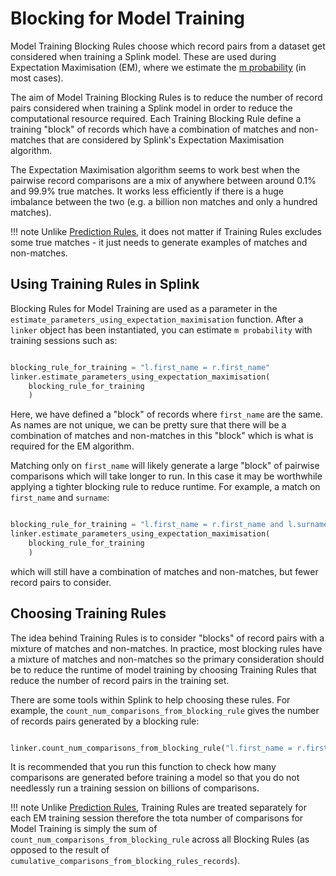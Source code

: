 # Blocking for Model Training

Model Training Blocking Rules choose which record pairs from a dataset get considered when training a Splink model. These are used during Expectation Maximisation (EM), where we estimate the [m probability](./fellegi_sunter.md#m-probability) (in most cases).

The aim of Model Training Blocking Rules is to reduce the number of record pairs considered when training a Splink model in order to reduce the computational resource required. Each Training Blocking Rule define a training "block" of records which have a combination of matches and non-matches that are considered by Splink's Expectation Maximisation algorithm.

The Expectation Maximisation algorithm seems to work best when the pairwise record comparisons are a mix of anywhere between around 0.1% and 99.9% true matches. It works less efficiently if there is a huge imbalance between the two (e.g. a billion non matches and only a hundred matches).

!!! note
    Unlike [Prediction Rules](./blocking_predictions.md), it does not matter if Training Rules excludes some true matches - it just needs to generate examples of matches and non-matches.


## Using Training Rules in Splink


Blocking Rules for Model Training are used as a parameter in the `estimate_parameters_using_expectation_maximisation` function. After a `linker` object has been instantiated, you can estimate `m probability` with training sessions such as:

```python

blocking_rule_for_training = "l.first_name = r.first_name"
linker.estimate_parameters_using_expectation_maximisation(
    blocking_rule_for_training
    )

```

Here, we have defined a "block" of records where `first_name` are the same. As names are not unique, we can be pretty sure that there will be a combination of matches and non-matches in this "block" which is what is required for the EM algorithm.

Matching only on `first_name` will likely generate a large "block" of pairwise comparisons which will take longer to run. In this case it may be worthwhile applying a tighter blocking rule to reduce runtime. For example, a match on `first_name` and `surname`:

```python

blocking_rule_for_training = "l.first_name = r.first_name and l.surname = r.surname"
linker.estimate_parameters_using_expectation_maximisation(
    blocking_rule_for_training
    )

```

which will still have a combination of matches and non-matches, but fewer record pairs to consider.


## Choosing Training Rules

The idea behind Training Rules is to consider "blocks" of record pairs with a mixture of matches and non-matches. In practice, most blocking rules have a mixture of matches and non-matches so the primary consideration should be to reduce the runtime of model training by choosing Training Rules that reduce the number of record pairs in the training set.

There are some tools within Splink to help choosing these rules. For example, the `count_num_comparisons_from_blocking_rule` gives the number of records pairs generated by a blocking rule:

```py 

linker.count_num_comparisons_from_blocking_rule("l.first_name = r.first_name AND l.surname = r.surname")

```

It is recommended that you run this function to check how many comparisons are generated before training a model so that you do not needlessly run a training session on billions of comparisons.

!!! note
    Unlike [Prediction Rules](./blocking_predictions.md), Training Rules are treated separately for each EM training session therefore the tota number of comparisons for Model Training is simply the sum of `count_num_comparisons_from_blocking_rule` across all Blocking Rules (as opposed to the result of `cumulative_comparisons_from_blocking_rules_records`).